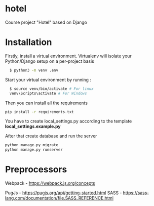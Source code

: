 # hotel
Course project "Hotel" based on Django

Installation
============
Firstly, install a virtual environment. Virtualenv will isolate your Python/Django setup on a per-project basis
```bash
  $ python3 -m venv .env
```
Start your virtual environment by running :
```bash
  $ source venv/bin/activate # For linux 
  venv\Scripts\activate # For Windows
```
Then you can install all the requirements
```bash
pip install -r requirements.txt
```
You have to create local_settings.py according to the template **local_settings.example.py**

After that create database and run the server
```bash
python manage.py migrate
python manage.py runserver
```

Preprocessors
============
Webpack - https://webpack.js.org/concepts

PugJs - https://pugjs.org/api/getting-started.html
SASS - https://sass-lang.com/documentation/file.SASS_REFERENCE.html
